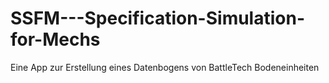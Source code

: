 # SSFM---Specification-Simulation-for-Mechs
Eine App zur Erstellung eines Datenbogens von BattleTech Bodeneinheiten
